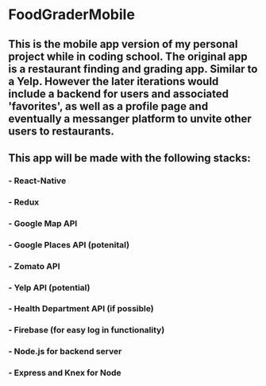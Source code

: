 # FoodGraderMobile

## This is the mobile app version of my personal project while in coding school. The original app is a restaurant finding and grading app. Similar to a Yelp. However the later iterations would include a backend for users and associated 'favorites', as well as a profile page and eventually a messanger platform to unvite other users to restaurants. 

## This app will be made with the following stacks:
### - React-Native
### - Redux
### - Google Map API
### - Google Places API (potenital)
### - Zomato API
### - Yelp API (potential)
### - Health Department API (if possible)
### - Firebase (for easy log in functionality)
### - Node.js for backend server
### - Express and Knex for Node

